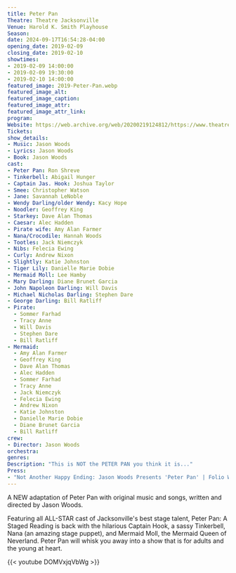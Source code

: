 ```yaml
---
title: Peter Pan
Theatre: Theatre Jacksonville
Venue: Harold K. Smith Playhouse
Season: 
date: 2024-09-17T16:54:28-04:00
opening_date: 2019-02-09
closing_date: 2019-02-10
showtimes:
- 2019-02-09 14:00:00
- 2019-02-09 19:30:00
- 2019-02-10 14:00:00
featured_image: 2019-Peter-Pan.webp
featured_image_alt: 
featured_image_caption: 
featured_image_attr: 
featured_image_attr_link: 
program:
Website: https://web.archive.org/web/20200219124812/https://www.theatrejax.com/peter-pan
Tickets: 
show_details: 
- Music: Jason Woods
- Lyrics: Jason Woods
- Book: Jason Woods
cast:
- Peter Pan: Ron Shreve
- Tinkerbell: Abigail Hunger
- Captain Jas. Hook: Joshua Taylor
- Smee: Christopher Watson
- Jane: Savannah LeNoble
- Wendy Darling/older Wendy: Kacy Hope
- Noodler: Geoffrey King
- Starkey: Dave Alan Thomas
- Caesar: Alec Hadden
- Pirate wife: Amy Alan Farmer
- Nana/Crocodile: Hannah Woods
- Tootles: Jack Niemczyk
- Nibs: Felecia Ewing
- Curly: Andrew Nixon
- Slightly: Katie Johnston
- Tiger Lily: Danielle Marie Dobie
- Mermaid Moll: Lee Hamby
- Mary Darling: Diane Brunet Garcia
- John Napoleon Darling: Will Davis
- Michael Nicholas Darling: Stephen Dare
- George Darling: Bill Ratliff
- Pirate:
  - Sommer Farhad
  - Tracy Anne
  - Will Davis
  - Stephen Dare
  - Bill Ratliff
- Mermaid:
  - Amy Alan Farmer
  - Geoffrey King
  - Dave Alan Thomas
  - Alec Hadden
  - Sommer Farhad
  - Tracy Anne
  - Jack Niemczyk
  - Felecia Ewing
  - Andrew Nixon
  - Katie Johnston
  - Danielle Marie Dobie
  - Diane Brunet Garcia
  - Bill Ratliff
crew:
- Director: Jason Woods
orchestra:
genres: 
Description: "This is NOT the PETER PAN you think it is..."
Press: 
- "Not Another Happy Ending: Jason Woods Presents 'Peter Pan' | Folio Weekly February 6, 2019 pg. 12-13": https://issuu.com/folioweekly/docs/folioweekly_190206_
---
```

A NEW adaptation of Peter Pan with original music and songs, written and directed by Jason Woods.

Featuring all ALL-STAR cast of Jacksonville's best stage talent, Peter Pan: A Staged Reading is back with the hilarious Captain Hook, a sassy Tinkerbell, Nana (an amazing stage puppet), and Mermaid Moll, the Mermaid Queen of Neverland. Peter Pan will whisk you away into a show that is for adults and the young at heart.

{{< youtube DOMVxjqVbWg >}}
